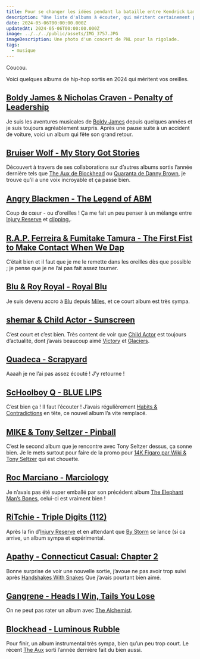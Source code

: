 ```yaml
---
title: Pour se changer les idées pendant la bataille entre Kendrick Lamar et Drake
description: "Une liste d'albums à écouter, qui méritent certainement plus d'attention."
date: 2024-05-06T00:00:00.000Z
updatedAt: 2024-05-06T00:00:00.000Z
image: ../../../public/assets/IMG_3757.JPG
imageDescription: Une photo d'un concert de PNL pour la rigolade.
tags:
  - musique
---
```


Coucou.

Voici quelques albums de hip-hop sortis en 2024 qui méritent vos oreilles.

## [Boldy James & Nicholas Craven - Penalty of Leadership](https://rateyourmusic.com/release/album/boldy-james-nicholas-craven/penalty-of-leadership/)

Je suis les aventures musicales de [Boldy James](https://rateyourmusic.com/artist/boldy-james) depuis quelques années et je suis toujours agréablement surpris. Après une pause suite à un accident de voiture, voici un album qui fête son grand retour.

## [Bruiser Wolf - My Story Got Stories](https://rateyourmusic.com/release/album/bruiser-wolf/my-story-got-stories/)

Découvert à travers de ses collaborations sur d’autres albums sortis l’année dernière tels que [The Aux de Blockhead](https://rateyourmusic.com/release/album/blockhead/the-aux/) ou [Quaranta de Danny Brown](https://rateyourmusic.com/release/album/danny-brown/quaranta/), je trouve qu’il a une voix incroyable et ça passe bien.

## [Angry Blackmen - The Legend of ABM](https://rateyourmusic.com/release/album/angry-blackmen/the-legend-of-abm/)

Coup de cœur - ou d’oreilles ! Ça me fait un peu penser à un mélange entre
[Injury Reserve](https://rateyourmusic.com/artist/injury-reserve) et [clipping.](https://rateyourmusic.com/artist/clipping_).

## [R.A.P. Ferreira & Fumitake Tamura - The First Fist to Make Contact When We Dap](https://rateyourmusic.com/release/album/r_a_p-ferreira-and-fumitake-tamura/the-first-fist-to-make-contact-when-we-dap/)

C’était bien et il faut que je me le remette dans les oreilles dès que possible ; je pense que je ne l’ai pas fait assez tourner.

## [Blu & Roy Royal - Royal Blu](https://rateyourmusic.com/release/ep/blu-roy-royal/royal-blu/)

Je suis devenu accro à [Blu](https://rateyourmusic.com/artist/blu-1) depuis [Miles](https://rateyourmusic.com/release/album/blu-and-exile/miles/), et ce court album est très sympa.

## [shemar & Child Actor - Sunscreen](https://rateyourmusic.com/release/ep/shemar-child-actor/sunscreen/)

C’est court et c’est bien. Très content de voir que [Child Actor](https://rateyourmusic.com/artist/child_actor) est toujours d’actualité, dont j’avais beaucoup aimé [Victory](https://rateyourmusic.com/release/album/child_actor/victory/) et [Glaciers](https://rateyourmusic.com/release/album/blue-sky-black-death/glaciers/).

## [Quadeca - Scrapyard](https://rateyourmusic.com/release/mixtape/quadeca/scrapyard/)

Aaaah je ne l’ai pas assez écouté ! J’y retourne !

## [ScHoolboy Q - BLUE LIPS](https://rateyourmusic.com/release/album/schoolboy-q/blue-lips/)

C’est bien ça ! Il faut l’écouter ! J’avais régulièrement [Habits & Contradictions](https://rateyourmusic.com/release/album/schoolboy-q/habits-and-contradictions/) en tête, ce nouvel album l’a vite remplacé.

## [MIKE & Tony Seltzer - Pinball](https://rateyourmusic.com/release/album/mike-tony-seltzer/pinball/)

C’est le second album que je rencontre avec Tony Seltzer dessus, ça sonne bien. Je le mets surtout pour faire de la promo pour [14K Figaro par Wiki & Tony Seltzer](https://rateyourmusic.com/release/album/wiki-tony-seltzer/14k-figaro/) qui est chouette.

## [Roc Marciano - Marciology](https://rateyourmusic.com/release/album/roc-marciano/marciology/)

Je n’avais pas été super emballé par son précédent album [The Elephant Man’s Bones](https://rateyourmusic.com/release/album/roc-marciano-the-alchemist/the-elephant-man’s-bones-pimpire-edition/), celui-ci est vraiment bien !

## [RiTchie - Triple Digits (112)](https://rateyourmusic.com/release/album/ritchie/triple-digits-112/)

Après la fin d’[Injury Reserve](https://rateyourmusic.com/artist/injury-reserve) et en attendant que [By Storm](https://rateyourmusic.com/artist/by-storm) se lance (si ca arrive, un album sympa et expérimental.

## [Apathy - Connecticut Casual: Chapter 2](https://rateyourmusic.com/release/album/apathy/connecticut-casual-chapter-2/)

Bonne surprise de voir une nouvelle sortie, j’avoue ne pas avoir trop suivi après [Handshakes With Snakes](https://rateyourmusic.com/release/album/apathy/handshakes-with-snakes/) Que j’avais pourtant bien aimé.

## [Gangrene - Heads I Win, Tails You Lose](https://rateyourmusic.com/release/album/gangrene/heads-i-win-tails-you-lose/)

On ne peut pas rater un album avec [The Alchemist](https://rateyourmusic.com/artist/the-alchemist-2).

## [Blockhead - Luminous Rubble](https://rateyourmusic.com/release/album/blockhead/luminous-rubble/)

Pour finir, un album instrumental très sympa, bien qu’un peu trop court. Le récent [The Aux](https://rateyourmusic.com/release/album/blockhead/the-aux/) sorti l’année dernière fait du bien aussi.
